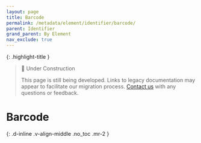 ```yaml
---
layout: page
title: Barcode
permalink: /metadata/element/identifier/barcode/
parent: Identifier
grand_parent: By Element
nav_exclude: true
---
```


{: .highlight-title }
> 🚧 Under Construction
>
> This page is still being developed. Links to legacy documentation may appear to facilitate our migration process. [Contact us](/metadata-documentation/contact/) with any questions or feedback.

# Barcode
{: .d-inline .v-align-middle .no_toc .mr-2 }